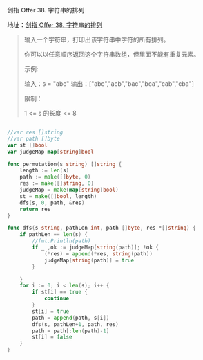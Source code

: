 剑指 Offer 38. 字符串的排列

地址：[剑指 Offer 38. 字符串的排列](https://leetcode-cn.com/problems/zi-fu-chuan-de-pai-lie-lcof/)

>输入一个字符串，打印出该字符串中字符的所有排列。
>
> 
>
>你可以以任意顺序返回这个字符串数组，但里面不能有重复元素。
>
> 
>
>示例:
>
>输入：s = "abc"
>输出：["abc","acb","bac","bca","cab","cba"]
>
>
>限制：
>
>1 <= s 的长度 <= 8

``` scala

```

```go
//var res []string
//var path []byte
var st []bool
var judgeMap map[string]bool

func permutation(s string) []string {
    length := len(s)
    path := make([]byte, 0)
    res := make([]string, 0)
    judgeMap = make(map[string]bool)
    st = make([]bool, length)
    dfs(s, 0, path, &res)
    return res
}

func dfs(s string, pathLen int, path []byte, res *[]string) {
    if pathLen == len(s) {
        //fmt.Println(path)
        if _ ,ok := judgeMap[string(path)]; !ok {
            (*res) = append(*res, string(path))
            judgeMap[string(path)] = true
        }

    }
    for i := 0; i < len(s); i++ {
        if st[i] == true {
            continue
        }
        st[i] = true
        path = append(path, s[i])
        dfs(s, pathLen+1, path, res)
        path = path[:len(path)-1]
        st[i] = false
    }
}
```

